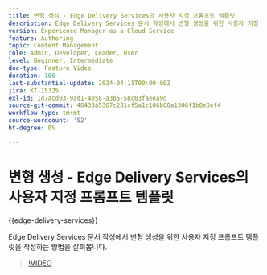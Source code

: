 ```yaml
---
title: 변형 생성 - Edge Delivery Services의 사용자 지정 프롬프트 템플릿
description: Edge Delivery Services 문서 작성에서 변형 생성을 위한 사용자 지정 프롬프트 템플릿을 작성하는 방법을 살펴봅니다.
version: Experience Manager as a Cloud Service
feature: Authoring
topic: Content Management
role: Admin, Developer, Leader, User
level: Beginner, Intermediate
doc-type: Feature Video
duration: 100
last-substantial-update: 2024-04-11T00:00:00Z
jira: KT-15325
exl-id: 1d7acd03-9ad1-4e58-a3b5-58c03faeea9d
source-git-commit: 48433a5367c281cf5a1c106b08a1306f1b0e8ef4
workflow-type: tm+mt
source-wordcount: '52'
ht-degree: 0%

---
```


# 변형 생성 - Edge Delivery Services의 사용자 지정 프롬프트 템플릿

{{edge-delivery-services}}

Edge Delivery Services 문서 작성에서 변형 생성을 위한 사용자 지정 프롬프트 템플릿을 작성하는 방법을 살펴봅니다.

>[!VIDEO](https://video.tv.adobe.com/v/3438506/?learn=on&captions=kor)


